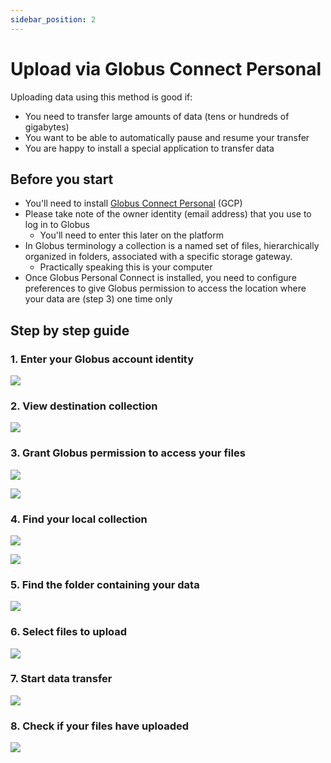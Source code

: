 ```yaml
---
sidebar_position: 2
---
```


# Upload via Globus Connect Personal

Uploading data using this method is good if:

* You need to transfer large amounts of data (tens or hundreds of gigabytes)
* You want to be able to automatically pause and resume your transfer
* You are happy to install a special application to transfer data

## Before you start

* You'll need to install [Globus Connect
Personal](https://www.globus.org/globus-connect-personal) (GCP)
* Please take note of the owner identity (email address) that you use to log in to
Globus
  * You'll need to enter this later on the platform
* In Globus terminology a collection is a named set of files, hierarchically
organized in folders, associated with a specific storage gateway.
  * Practically speaking this is your computer
* Once Globus Personal Connect is installed, you need to configure preferences to
give Globus permission to access the location where your data are (step 3) one time only

## Step by step guide

### 1. Enter your Globus account identity

![](/img/web-upload/screen-1.png)

### 2. View destination collection

![](/img/web-upload/screen-2.png)

### 3. Grant Globus permission to access your files

![](/img/app-upload/screen-3.png)

![](/img/app-upload/screen-5.png)

### 4. Find your local collection

![](/img/app-upload/screen-6.png)

![](/img/app-upload/screen-7.png)

### 5. Find the folder containing your data

![](/img/app-upload/screen-8.png)

### 6. Select files to upload

![](/img/app-upload/screen-9.png)

### 7. Start data transfer

![](/img/app-upload/screen-10.png)

### 8. Check if your files have uploaded

![](/img/app-upload/screen-11.png)





